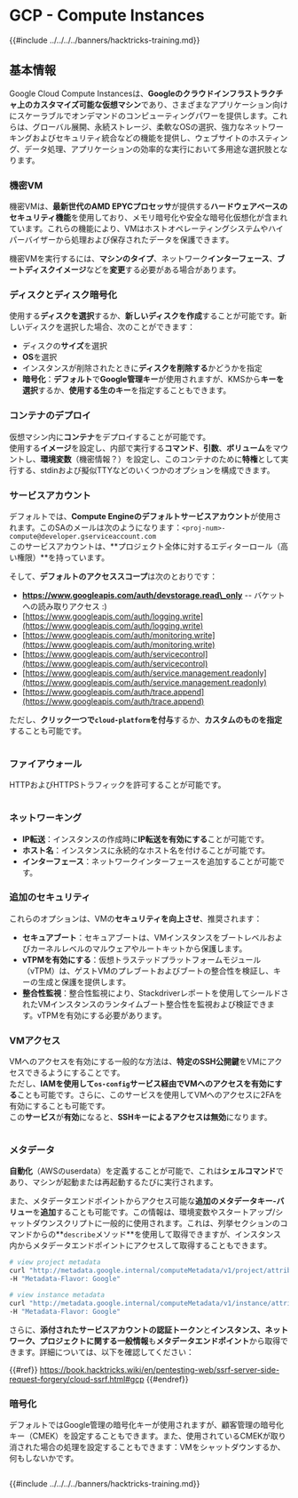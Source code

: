 # GCP - Compute Instances

{{#include ../../../../banners/hacktricks-training.md}}

## 基本情報

Google Cloud Compute Instancesは、**Googleのクラウドインフラストラクチャ上のカスタマイズ可能な仮想マシン**であり、さまざまなアプリケーション向けにスケーラブルでオンデマンドのコンピューティングパワーを提供します。これらは、グローバル展開、永続ストレージ、柔軟なOSの選択、強力なネットワーキングおよびセキュリティ統合などの機能を提供し、ウェブサイトのホスティング、データ処理、アプリケーションの効率的な実行において多用途な選択肢となります。

### 機密VM

機密VMは、**最新世代のAMD EPYCプロセッサ**が提供する**ハードウェアベースのセキュリティ機能**を使用しており、メモリ暗号化や安全な暗号化仮想化が含まれています。これらの機能により、VMはホストオペレーティングシステムやハイパーバイザーから処理および保存されたデータを保護できます。

機密VMを実行するには、**マシンのタイプ**、ネットワーク**インターフェース**、**ブートディスクイメージ**などを**変更**する必要がある場合があります。

### ディスクとディスク暗号化

使用する**ディスクを選択**するか、**新しいディスクを作成**することが可能です。新しいディスクを選択した場合、次のことができます：

- ディスクの**サイズ**を選択
- **OS**を選択
- インスタンスが削除されたときに**ディスクを削除する**かどうかを指定
- **暗号化**：**デフォルト**で**Google管理キー**が使用されますが、KMSから**キーを選択**するか、**使用する生のキー**を指定することもできます。

### コンテナのデプロイ

仮想マシン内に**コンテナ**をデプロイすることが可能です。\
使用する**イメージ**を設定し、内部で実行する**コマンド**、**引数**、**ボリューム**をマウントし、**環境変数**（機密情報？）を設定し、このコンテナのために**特権**として実行する、stdinおよび擬似TTYなどのいくつかのオプションを構成できます。

### サービスアカウント

デフォルトでは、**Compute Engineのデフォルトサービスアカウント**が使用されます。このSAのメールは次のようになります：`<proj-num>-compute@developer.gserviceaccount.com`\
このサービスアカウントは、**プロジェクト全体に対するエディターロール（高い権限）**を持っています。

そして、**デフォルトのアクセススコープ**は次のとおりです：

- **https://www.googleapis.com/auth/devstorage.read\_only** -- バケットへの読み取りアクセス :)
- [https://www.googleapis.com/auth/logging.write](https://www.googleapis.com/auth/logging.write)
- [https://www.googleapis.com/auth/monitoring.write](https://www.googleapis.com/auth/monitoring.write)
- [https://www.googleapis.com/auth/servicecontrol](https://www.googleapis.com/auth/servicecontrol)
- [https://www.googleapis.com/auth/service.management.readonly](https://www.googleapis.com/auth/service.management.readonly)
- [https://www.googleapis.com/auth/trace.append](https://www.googleapis.com/auth/trace.append)

ただし、**クリック一つで`cloud-platform`を付与**するか、**カスタムのものを指定**することも可能です。

<figure><img src="../../../../images/image (327).png" alt=""><figcaption></figcaption></figure>

### ファイアウォール

HTTPおよびHTTPSトラフィックを許可することが可能です。

<figure><img src="../../../../images/image (326).png" alt=""><figcaption></figcaption></figure>

### ネットワーキング

- **IP転送**：インスタンスの作成時に**IP転送を有効にする**ことが可能です。
- **ホスト名**：インスタンスに永続的なホスト名を付けることが可能です。
- **インターフェース**：ネットワークインターフェースを追加することが可能です。

### 追加のセキュリティ

これらのオプションは、VMの**セキュリティを向上させ**、推奨されます：

- **セキュアブート**：セキュアブートは、VMインスタンスをブートレベルおよびカーネルレベルのマルウェアやルートキットから保護します。
- **vTPMを有効にする**：仮想トラステッドプラットフォームモジュール（vTPM）は、ゲストVMのプレブートおよびブートの整合性を検証し、キーの生成と保護を提供します。
- **整合性監視**：整合性監視により、Stackdriverレポートを使用してシールドされたVMインスタンスのランタイムブート整合性を監視および検証できます。vTPMを有効にする必要があります。

### VMアクセス

VMへのアクセスを有効にする一般的な方法は、**特定のSSH公開鍵**をVMにアクセスできるようにすることです。\
ただし、**IAMを使用して`os-config`サービス経由でVMへのアクセスを有効にする**ことも可能です。さらに、このサービスを使用してVMへのアクセスに2FAを有効にすることも可能です。\
この**サービス**が**有効**になると、**SSHキーによるアクセスは無効**になります。

<figure><img src="../../../../images/image (328).png" alt=""><figcaption></figcaption></figure>

### メタデータ

**自動化**（AWSのuserdata）を定義することが可能で、これは**シェルコマンド**であり、マシンが起動または再起動するたびに実行されます。

また、メタデータエンドポイントからアクセス可能な**追加のメタデータキー-バリュー**を**追加**することも可能です。この情報は、環境変数やスタートアップ/シャットダウンスクリプトに一般的に使用されます。これは、列挙セクションのコマンドからの**`describe`メソッド**を使用して取得できますが、インスタンス内からメタデータエンドポイントにアクセスして取得することもできます。
```bash
# view project metadata
curl "http://metadata.google.internal/computeMetadata/v1/project/attributes/?recursive=true&alt=text" \
-H "Metadata-Flavor: Google"

# view instance metadata
curl "http://metadata.google.internal/computeMetadata/v1/instance/attributes/?recursive=true&alt=text" \
-H "Metadata-Flavor: Google"
```
さらに、**添付されたサービスアカウントの認証トークン**と**インスタンス、ネットワーク、プロジェクトに関する一般情報**も**メタデータエンドポイント**から取得できます。詳細については、以下を確認してください：

{{#ref}}
https://book.hacktricks.wiki/en/pentesting-web/ssrf-server-side-request-forgery/cloud-ssrf.html#gcp
{{#endref}}

### 暗号化

デフォルトではGoogle管理の暗号化キーが使用されますが、顧客管理の暗号化キー（CMEK）を設定することもできます。また、使用されているCMEKが取り消された場合の処理を設定することもできます：VMをシャットダウンするか、何もしないかです。

<figure><img src="../../../../images/image (329).png" alt=""><figcaption></figcaption></figure>

{{#include ../../../../banners/hacktricks-training.md}}
